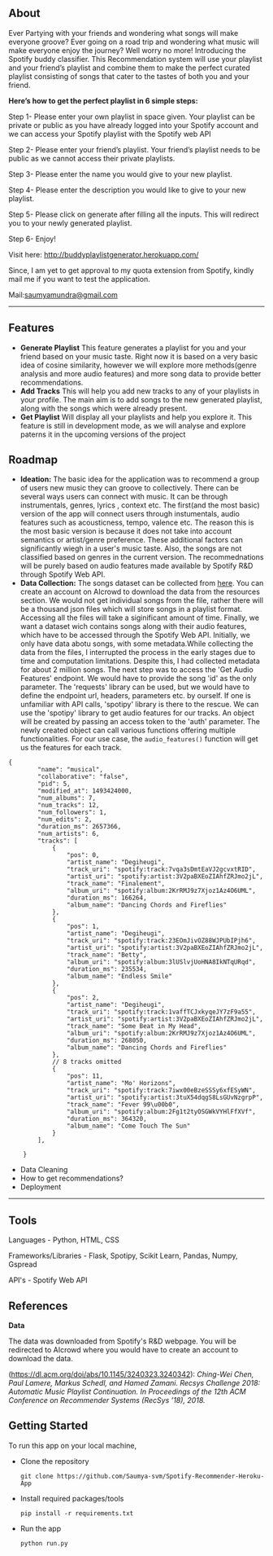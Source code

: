 ## About

Ever Partying with your friends and wondering what songs will make everyone groove? Ever going on a road trip and wondering what music will make everyone enjoy the journey?
Well worry no more!
Introducing the Spotify buddy classifier.
This Recommendation system will use your playlist and your friend’s playlist and combine them to make the perfect curated playlist consisting of songs that cater to the tastes of both you and your friend.

**Here’s how to get the perfect playlist in 6 simple steps:**

Step 1- Please enter your own playlist in space given. Your playlist can be private or public as you have already logged into your Spotify account and we can access your Spotify playlist with the Spotify web API

Step 2- Please enter your friend’s playlist. Your friend’s playlist needs to be public as we cannot access their private playlists.

Step 3- Please enter the name you would give to your new playlist.

Step 4- Please enter the description you would like to give to your new playlist.

Step 5- Please click on generate after filling all the inputs. This will redirect you to your newly generated playlist.

Step 6- Enjoy!

Visit here: http://buddyplaylistgenerator.herokuapp.com/

Since, I am yet to get approval to my quota extension from Spotify, kindly mail me if you want to test the application.

Mail:saumyamundra@gmail.com

---

## Features

* **Generate Playlist**
  This feature generates a playlist for you and your friend based on your music taste. Right now it is based on a very basic idea of cosine similarity, however we will explore more methods(genre analysis and more audio features) and more song data to provide better recommendations.
* **Add Tracks**
  This will help you add new tracks to any of your playlists in your profile. The main aim is to add songs to the new generated playlist, along with the songs which were already present.
* **Get Playlist**
  Will display all your playlists and help you explore it. This feature is still in development mode, as we will analyse and explore paterns it in the upcoming versions of the project

## Roadmap

* **Ideation:**
  The basic idea for the application was to recommend a group of users new music they can groove to collectively. There can be several ways users can connect with music. It can be through instrumentals, genres, lyrics , context etc. The first(and the most basic) version of the app will connect users through instumentals, audio features such as acousticness, tempo, valence etc. The reason this is the most basic version is because it does not take into account semantics or artist/genre preference. These additional factors can significantly wiegh in a user's music taste. Also, the songs are not classified based on genres in the current version. The recommednations will be purely based on audio features made available by Spotify R&D through Spotify Web API.
* **Data Collection:**
  The songs dataset can be collected from [here](https://www.aicrowd.com/challenges/spotify-million-playlist-dataset-challenge). You can create an account on AIcrowd to download the data from the resources section. We would not get individual songs from the file, rather there will be a thousand json files which will store songs in a playlist format.
  Accessing all the files will take a siginificant amount of time. Finally, we want a dataset wich contains songs along with their audio features, which have to be accessed through the Spotify Web API. Initially, we only have data abotu songs, with some metadata.While collecting the data from the files, I interrupted the process in the early stages due to time and computation limitations. Despite this, I had  collected metadata for about 2 million songs. The next step was to access the 'Get Audio Features' endpoint. We would have to provide  the song 'id' as the only parameter. The 'requests' library can be used, but we would have to define the endpoint url,  headers, parameters etc. by ourself. If one is unfamiliar with API calls, 'spotipy' library is there to the rescue. We can use the 'spotipy' library to get audio features for our tracks. An object will be created by passing an access token to the 'auth' parameter. The newly created object  can call various functions offering multiple functionalities. For our use case, the `audio_features()` function will get us the features for each track.

```
{
        "name": "musical",
        "collaborative": "false",
        "pid": 5,
        "modified_at": 1493424000,
        "num_albums": 7,
        "num_tracks": 12,
        "num_followers": 1,
        "num_edits": 2,
        "duration_ms": 2657366,
        "num_artists": 6,
        "tracks": [
            {
                "pos": 0,
                "artist_name": "Degiheugi",
                "track_uri": "spotify:track:7vqa3sDmtEaVJ2gcvxtRID",
                "artist_uri": "spotify:artist:3V2paBXEoZIAhfZRJmo2jL",
                "track_name": "Finalement",
                "album_uri": "spotify:album:2KrRMJ9z7Xjoz1Az4O6UML",
                "duration_ms": 166264,
                "album_name": "Dancing Chords and Fireflies"
            },
            {
                "pos": 1,
                "artist_name": "Degiheugi",
                "track_uri": "spotify:track:23EOmJivOZ88WJPUbIPjh6",
                "artist_uri": "spotify:artist:3V2paBXEoZIAhfZRJmo2jL",
                "track_name": "Betty",
                "album_uri": "spotify:album:3lUSlvjUoHNA8IkNTqURqd",
                "duration_ms": 235534,
                "album_name": "Endless Smile"
            },
            {
                "pos": 2,
                "artist_name": "Degiheugi",
                "track_uri": "spotify:track:1vaffTCJxkyqeJY7zF9a55",
                "artist_uri": "spotify:artist:3V2paBXEoZIAhfZRJmo2jL",
                "track_name": "Some Beat in My Head",
                "album_uri": "spotify:album:2KrRMJ9z7Xjoz1Az4O6UML",
                "duration_ms": 268050,
                "album_name": "Dancing Chords and Fireflies"
            },
            // 8 tracks omitted
            {
                "pos": 11,
                "artist_name": "Mo' Horizons",
                "track_uri": "spotify:track:7iwx00eBzeSSSy6xfESyWN",
                "artist_uri": "spotify:artist:3tuX54dqgS8LsGUvNzgrpP",
                "track_name": "Fever 99\u00b0",
                "album_uri": "spotify:album:2Fg1t2tyOSGWkVYHlFfXVf",
                "duration_ms": 364320,
                "album_name": "Come Touch The Sun"
            }
        ],

    }
```

* Data Cleaning
* How to get recommendations?
* Deployment

---

## Tools

Languages - Python, HTML, CSS

Frameworks/Libraries - Flask, Spotipy, Scikit Learn, Pandas, Numpy, Gspread

API's - Spotify Web API

## References

**Data**

The data was downloaded from Spotify's R&D webpage. You will be redirected to AIcrowd where you would have to create an account to download the data.

(https://dl.acm.org/doi/abs/10.1145/3240323.3240342):
*Ching-Wei Chen, Paul Lamere, Markus Schedl, and Hamed Zamani. Recsys Challenge 2018: Automatic Music Playlist Continuation. In Proceedings of the 12th ACM Conference on Recommender Systems (RecSys ’18), 2018.*

## Getting Started

To run this app on your local machine,

* Clone the repository

  ```
  git clone https://github.com/Saumya-svm/Spotify-Recommender-Heroku-App
  ```
* Install required packages/tools

  ```
  pip install -r requirements.txt
  ```
* Run the app

  ```
  python run.py
  ```
